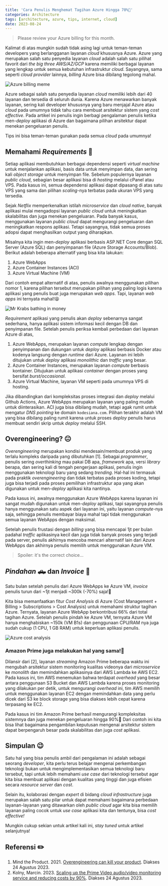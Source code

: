 ```yaml
---
title: 'Cara Penulis Menghemat Tagihan Azure Hingga 70%💸'
categories: Architecture
tags: [architecture, azure, tips, internet, cloud]
date: 2023-08-24
---
```


> Please review your Azure billing for this month.

Kalimat di atas mungkin sudah tidak asing lagi untuk teman-teman developers yang berlangganan layanan *cloud* khususnya Azure. Azure yang merupakan salah satu penyedia layanan *cloud* adalah salah satu pilihat favorit dari *the big three AWS/AZ/GCP* karena memiliki berbagai layanan yang lengkap untuk semua kebutuhan infrastruktur *cloud*. Sayangnya, sama seperti *cloud provider* lainnya, *billing* Azure bisa dibilang tegolong mahal.

![Azure billing meme](https://blob.kodesiana.com/kodesiana-public-assets/posts/2023/azure-story-cost-cutting/az-billing-meme.png)

Azure sebagai salah satu penyedia layanan *cloud* memiliki lebih dari 40 layanan dan tersedia di seluruh dunia. Karena Azure menawarkan banyak layanan, sering kali developer khususnya yang baru menjajal Azure atau *cloud* pada umumnya tidak tahu cara membuat arsitektur sistem yang *cost effective*. Pada artikel ini penulis ingin berbagi pengalaman penulis ketika men-*deploy* aplikasi di Azure dan bagaimana pilihan arsitektur dapat menekan pengeluaran penulis.

Tips ini bisa teman-teman gunakan pada semua *cloud* pada umumnya!

## Memahami *Requirements* 🧐

Setiap aplikasi membutuhkan berbagai dependensi seperti *virtual machine* untuk menjalankan aplikasi, basis data untuk menyimpan data, dan sering kali *object storage* untuk menyimpan file. Sebelum populernya layanan *public cloud*, sebagian besar aplikasi bisa di *hosting* melalui cPanel atau VPS. Pada kasus ini, semua dependensi aplikasi dapat dipasang di atas satu VPS yang sama dan pilihan *scaling*-nya terbatas pada ukuran VPS yang tersedia.

Sejak *Netflix* memperkenalkan istilah *microservice* dan *cloud native*, banyak aplikasi mulai mengadopsi layanan *public cloud* untuk meningkatkan skalabilitas dan juga menekan pengeluaran. Pada banyak kasus, menggunakan layanan *public cloud* dapat mengurangi pengeluaran dan meningkatkan respons aplikasi. Tetapi sayangnya, tidak semua proses adopsi dapat menghasilkan output yang diharapkan.

Misalnya kita ingin men-*deploy* aplikasi berbasis ASP.NET Core dengan SQL Server (Azure SQL) dan penyimpanan file (Azure Storage Accounts/Blob). Berikut adalah beberapa alternatif yang bisa kita lakukan:

1. Azure WebApps
2. Azure Container Instances (ACI)
3. Azure Virtual Machine (VM)

Dari contoh empat alternatif di atas, penulis awalnya menggunakan pilihan nomor 1, karena pilihan tersebut merupakan pilihan yang paling logis karena aplikasi yang penulis buat juga merupakan *web apps*. Tapi, layanan *web apps* ini ternyata mahal!😫

![Mr Krabs bathing in money](https://media.giphy.com/media/LdOyjZ7io5Msw/giphy.gif)

*Requirement* aplikasi yang penulis akan *deploy* sebenarnya sangat sederhana, hanya aplikasi sistem informasi kecil dengan DB dan penyimpanan file. Setelah penulis periksa kembali perbedaan dari layanan Azure di atas,

1. Azure WebApps, merupakan layanan *compute* lengkap dengan penyimpanan dan dukungan untuk *deploy* aplikasi berbasis Docker atau kodenya langsung dengan *runtime* dari Azure. Layanan ini lebih ditujukan untuk *deploy* aplikasi *monolithic* dan *traffic* yang besar.
2. Azure Container Instances, merupakan layanan *compute* berbasis kontainer. Ditujukan untuk aplikasi *container* dengan proses yang bersifat *burst/occasional*.
3. Azure Virtual Machine, layanan VM seperti pada umumnya VPS di hosting.

Jika dibandingkan dari kompleksitas proses integrasi dan *deploy* melalui Github Actions, Azure WebApps merupakan layanan yang paling mudah untuk diinterasikan. ACI juga bisa dibilang mudah, tetapi agak rumit untuk mengatur *DNS pointing* ke domain `kodesiana.com`. Pilihan terakhir adalah VM yang bisa dibilang paling rumit karena untuk proses *deploy* penulis harus membuat sendiri skrip untuk *deploy* melalui SSH.

## Overengineering? 😐

*Overengineering* merupakan kondisi mendesain/membuat produk yang terlalu kompleks daripada yang dibutuhkan [1]. Sebagai *programmer*, penulis sering *overthinking* mau pakai DB apa, *framework* apa, versi *library* berapa, dan sering kali di tengah pengerjaan aplikasi, penulis ingin menggunakan teknologi baru yang sedang *trending*. Hal-hal ini termasuk pada praktik *overengineering* dan tidak terbatas pada proses koding, tetapi juga bisa terjadi pada proses pemilihan infrastruktur apa yang akan digunakan untuk men-*deploy* aplikasi kita nantinya.

Pada kasus ini, awalnya menggunakan Azure WebApps karena layanan ini sangat mudah digunakan untuk men-*deploy* aplikasi, tapi sayangnya penulis hanya menggunakan satu aspek dari layanan ini, yaitu layanan *compute*-nya saja, sehingga penulis membayar biaya mahal tapi tidak menggunakan semua layanan WebApps dengan maksimal.

Setelah penulis frustasi dengan *billing* yang bisa mencapai 1jt per bulan padahal *traffic* aplikasinya kecil dan juga tidak banyak proses yang terjadi pada server, penulis akhirnya mencoba mencari alternatif lain dari Azure WebApps dan akhirnya penulis memilih untuk menggunakan Azure VM.

> Spoiler: it's the correct choice...

## *Pindahan* 🛻 dan *Invoice* 💸

Satu bulan setelah penulis dari Azure WebApps ke Azure VM, *invoice* penulis turun dari ~1jt menjadi ~300k (-70%) saja!🤯

Kita bisa memanfaatkan fitur *Cost Analysis* di Azure (Cost Management + Billing > Subscriptions > Cost Analysis) untuk memahami struktur tagihan Azure. Ternyata, layanan Azure WebApp berkontribusi 66% dari total tagihan Azure. Setelah penulis pindah ke Azure VM, ternyata Azure VM hanya menghabiskan ~150k (VM B1s) dan penggunaan CPU/RAM nya juga sudah cukup (1 CPU, 1 GB RAM) untuk keperluan aplikasi penulis.

![Azure cost analysis](https://blob.kodesiana.com/kodesiana-public-assets/posts/2023/azure-story-cost-cutting/azure-billing-before.png)

### Amazon Prime juga melakukan hal yang sama!🦄

Dilansir dari [2], layanan *streaming* Amazon Prime beberapa waktu ini mengubah arsitektur sistem monitoring kualitas videonya dari *microservice* ke *monolith* dan memindahkan aplikasinya dari AWS Lambda ke AWS EC2. Pada kasus ini, tim AWS menemukan bahwa terdapat *overhead* yang besar antara penggunaan S3 Bucket dan AWS Lambda karena proses monitoring yang dilakukan per detik, untuk mengurangi *overhead* ini, tim AWS memilih untuk menggunakan layanan EC2 dengan memindahkan data yang perlu dicek dari S3 ke block storage yang bisa diakses lebih cepat karena terpasang ke EC2.

Pada kasus ini tim Amazon Prime berhasil mengurangi kompleksitas sistemnya dan juga menekan pengeluaran hingga 90%🤑 Dari contoh ini kita bisa lihat bagaimana pengambilan keputusan mengenai arsitektur sistem dapat berpengaruh besar pada skalabilitas dan juga *cost* aplikasi.

## Simpulan 😉

Satu hal yang bisa penulis ambil dari pengalaman ini adalah sebagai seorang *developer*, kita perlu terus belajar mengenai perkembangan teknologi bukan untuk mengimplementasikan semua teknologi baru tersebut, tapi untuk lebih memahami *use case* dari teknologi tersebut agar kita bisa membuat aplikasi dengan kualitas yang tinggi dan juga efisien secara *resource server* dan *cost*.

Selain itu, kolaborasi dengan *expert* di bidang *cloud infrastructure* juga merupakan salah satu pilar untuk dapat memahami bagaimana perbedaan layanan-layanan yang ditawarkan oleh *public cloud* agar kita bisa memilih layanan paling cocok untuk *use case* aplikasi kita dan tentunya, bisa *cost effective!*

Mungkin cukup sekian untuk artikel kali ini, *stay tuned* untuk artikel selanjutnya!

## Referensi ✏️

1. Mind the Product. 2021. [Overengineering can kill your product](https://www.mindtheproduct.com/overengineering-can-kill-your-product/). Diakses 24 Agustus 2023.
2. Kolny, Marcin. 2023. [Scaling up the Prime Video audio/video monitoring service and reducing costs by 90%](https://www.primevideotech.com/video-streaming/scaling-up-the-prime-video-audio-video-monitoring-service-and-reducing-costs-by-90). Diakses 24 Agustus 2023.
